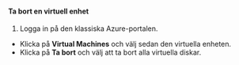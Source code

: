 #### Ta bort en virtuell enhet
1. Logga in på den klassiska Azure-portalen.

* Klicka på **Virtual Machines** och välj sedan den virtuella enheten.
* Klicka på **Ta bort** och välj att ta bort alla virtuella diskar.

<!--HONumber=Sep16_HO3-->


